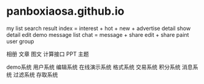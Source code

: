 # panboxiaosa.github.io

my list
search result
index = interest + hot + new + advertise
detail show
detail edit
demo
message list
chat = message + share edit + share paint
user group


相册
文章
图文
计算接口
PPT
主题



demo系统
用户系统
编辑系统
在线演示系统
格式系统
交易系统
积分系统
消息系统
过滤系统
存取系统


